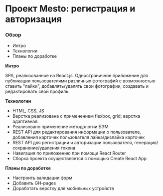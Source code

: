 # Проект Mesto: регистрация и авторизация

### Обзор
* Интро
* Технологии
* Планы по доработке

**Интро**

SPA, реализованное на React.js.
Одностраничное приложение для публикации пользователями различных фотографий с возможностью ставить "лайки", добавлять/удалять свои фотографии, создавать и редактировать свой профиль.

**Технологии**

* HTML, CSS, JS
* Верстка реализована с применением flexbox, grid; верстка адаптивная.
* Реализовано применение методологии БЭМ
* REST API для редактирования информации о пользователе, добавления карточек пользователя лайка/дизлайка карточек
* REST API для регистрации и авторизации пользователя, генерация/сохранение/удаления токена
* Навигация по приложению при помощи React Router
* Сборка проекта осуществляется с помощью Create React App

**Планы по доработке**

* Настроить валидации форм
* Добавить GH-pages
* Доработать верстку для мобильных устройств
